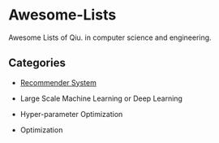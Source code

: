 # Awesome-Lists
Awesome Lists of Qiu. in computer science and engineering.

## Categories

* [Recommender System](./Optimization.md)

* Large Scale Machine Learning or Deep Learning

* Hyper-parameter Optimization

* Optimization
